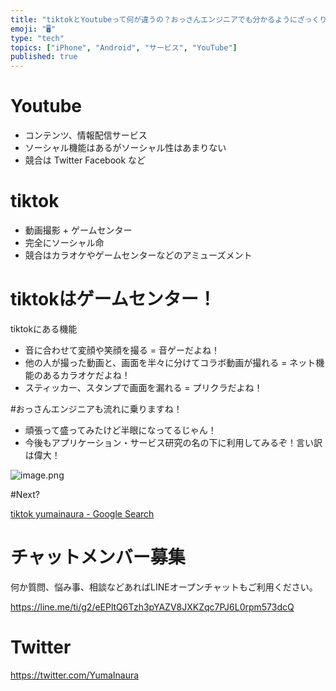 ```yaml
---
title: "tiktokとYoutubeって何が違うの？おっさんエンジニアでも分かるようにざっくり説明。"
emoji: "🖥"
type: "tech"
topics: ["iPhone", "Android", "サービス", "YouTube"]
published: true
---
```


# Youtube

- コンテンツ、情報配信サービス
- ソーシャル機能はあるがソーシャル性はあまりない
- 競合は Twitter Facebook など

# tiktok

- 動画撮影 + ゲームセンター
- 完全にソーシャル命
- 競合はカラオケやゲームセンターなどのアミューズメント

# tiktokはゲームセンター！

tiktokにある機能

- 音に合わせて変顔や笑顔を撮る = 音ゲーだよね！
- 他の人が撮った動画と、画面を半々に分けてコラボ動画が撮れる = ネット機能のあるカラオケだよね！
- スティッカー、スタンプで画面を漏れる = プリクラだよね！

#おっさんエンジニアも流れに乗りますね！

- 頑張って盛ってみたけど半眼になってるじゃん！
- 今後もアプリケーション・サービス研究の名の下に利用してみるぞ！言い訳は偉大！

![image.png](https://qiita-image-store.s3.amazonaws.com/0/89618/bdbe1610-e9b9-b06f-20f0-3e5c53e2e604.png)

#Next?

[tiktok yumainaura - Google Search](https://www.google.co.jp/search?q=tiktok+yumainaura&oq=tiktok+yumainaura&aqs=chrome..69i57j69i60l3.3593j0j7&sourceid=chrome&ie=UTF-8)








<!-- Update From Qiita API -->

# チャットメンバー募集


何か質問、悩み事、相談などあればLINEオープンチャットもご利用ください。

https://line.me/ti/g2/eEPltQ6Tzh3pYAZV8JXKZqc7PJ6L0rpm573dcQ





# Twitter


https://twitter.com/YumaInaura


<!-- Update From Qiita API -->


